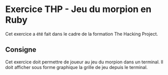 # Exercice THP - Jeu du morpion en Ruby

Cet exercice a été fait dans le cadre de la formation The Hacking Project.

## Consigne

Cet exercice doit permettre de joueur au jeu du morpion dans un terminal. Il doit afficher sous forme graphique la grille de jeu depuis le terminal.